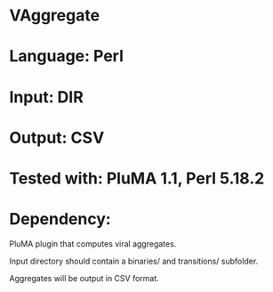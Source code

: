 # VAggregate
# Language: Perl
# Input: DIR
# Output: CSV
# Tested with: PluMA 1.1,  Perl 5.18.2
# Dependency:

PluMA plugin that computes viral aggregates.

Input directory should contain a binaries/ and transitions/ subfolder.

Aggregates will be output in CSV format.
